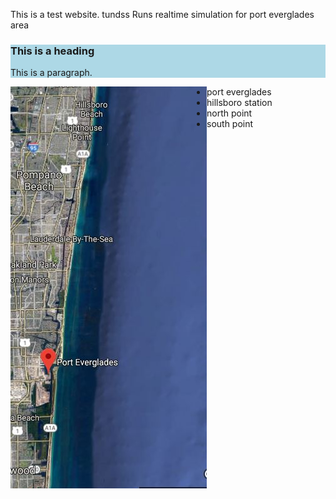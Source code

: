 
This is a test website. tundss
Runs realtime simulation for port everglades area
<description description description descriptions >
<description description description description >

<html>  
 <div style="background-color:lightblue">
  <h3>This is a heading</h3>
  <p>This is a paragraph.</p>
</div> 
<p>
  
  <img src="map.JPG" alt="Smiley face" align="left"> 

  <a href="https://www.google.com/" target="_blank">
        </a>
</p>
<ul>
 <li>port everglades</li>
 <li>hillsboro station</li>
 <li>north point</li>
 <li>south point </li>
</ul>

</html>




